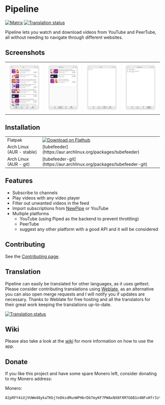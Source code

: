 # Pipeline

[![Matrix](https://img.shields.io/badge/Matrix-Join-brightgreen)](https://matrix.to/#/%23pipelineapp:matrix.org)
[![Translation status](https://hosted.weblate.org/widgets/schmiddi-on-mobile/-/pipeline/svg-badge.svg)](https://hosted.weblate.org/engage/schmiddi-on-mobile/)


Pipeline lets you watch and download videos from YouTube and PeerTube, all without needing to navigate through different websites.

## Screenshots
<table>
  <tr>
    <td>
      <img src="/data/screenshots/feed.png" alt="Feed" width="400"/>
    </td>
    <td>
      <img src="/data/screenshots/watch_later.png" alt="Watch later" width="400"/>
    </td>
    <td>
      <img src="/data/screenshots/filters.png" alt="Filters" width="400"/>
    </td>
    <td>
      <img src="/data/screenshots/subscriptions.png" alt="Subscriptions" width="400"/>
    </td>
  </tr>
</table>

## Installation

<table>
  <tr>
    <td>Flatpak</td>
    <td>
      <a href='https://flathub.org/apps/details/de.schmidhuberj.tubefeeder'><img width='130' alt='Download on Flathub' src='https://flathub.org/assets/badges/flathub-badge-en.png'/></a>
    </td>
  </tr>
  <tr>
    <td>Arch Linux (AUR - stable)</td>
    <td>[tubefeeder](https://aur.archlinux.org/packages/tubefeeder)</td>
  </tr>
  <tr>
    <td>Arch Linux (AUR - git)</td>
    <td>[tubefeeder-git](https://aur.archlinux.org/packages/tubefeeder-git)</td>
  </tr>
</table>

## Features

- Subscribe to channels
- Play videos with any video player
- Filter out unwanted videos in the feed
- Import subscriptions from [NewPipe](https://github.com/TeamNewPipe/NewPipe/) or YouTube
- Multiple platforms
    - YouTube (using Piped as the backend to prevent throttling)
    - PeerTube
    - suggest any other platform with a good API and it will be considered

## Contributing

See the [Contributing page](CONTRIBUTING.md).

## Translation

Pipeline can easily be translated for other languages, as it uses gettext. Please consider contributing translations using [Weblate](https://hosted.weblate.org/engage/schmiddi-on-mobile/), as an alternative you can also open merge requests and I will notify you if updates are necessary. Thanks to Weblate for free hosting and all the translators for their great work keeping the translations up-to-date.

<a href="https://hosted.weblate.org/engage/schmiddi-on-mobile/">
<img src="https://hosted.weblate.org/widgets/schmiddi-on-mobile/-/pipeline/multi-auto.svg" alt="Translation status" />
</a>

## Wiki

Please also take a look at the [wiki](https://gitlab.com/schmiddi-on-mobile/pipeline/-/wikis/home) for more information on how to use the app.

## Donate

If you like this project and have some spare Monero left, consider donating to my Monero address:

Monero:
```
82pRFY4iUjVUWm48ykaTKbjYeDksdMunWPHbrDbTmyKF7PWAxNX8FXM7G6B1n4NFvHfr3ztEg411A2gCjJjNJ8PtEnmcehf
```
